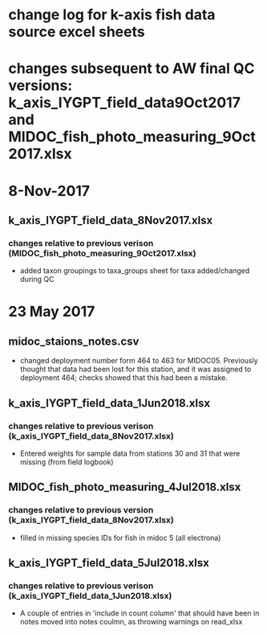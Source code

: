 # change log for k-axis fish data source excel sheets
# changes subsequent to AW final QC versions: k_axis_IYGPT_field_data9Oct2017 and MIDOC_fish_photo_measuring_9Oct2017.xlsx
# 8-Nov-2017

## k_axis_IYGPT_field_data_8Nov2017.xlsx
### changes relative to previous verison (MIDOC_fish_photo_measuring_9Oct2017.xlsx)
- added taxon groupings to taxa_groups sheet for taxa added/changed during QC

# 23 May 2017
## midoc_staions_notes.csv
- changed deployment number form 464 to 463 for MIDOC05. Previously thought that data had been lost for this station, and it was assigned to deployment 464; checks showed that this had been a mistake.

## k_axis_IYGPT_field_data_1Jun2018.xlsx
### changes relative to previous verison (k_axis_IYGPT_field_data_8Nov2017.xlsx)
- Entered weights for sample data from stations 30 and 31 that were missing (from field logbook)

## MIDOC_fish_photo_measuring_4Jul2018.xlsx
### changes relative to previous version (k_axis_IYGPT_field_data_8Nov2017.xlsx)
- filled in missing species IDs for fish in midoc 5 (all electrona)

## k_axis_IYGPT_field_data_5Jul2018.xlsx
### changes relative to previous verison (k_axis_IYGPT_field_data_1Jun2018.xlsx)
- A couple of entries in 'include in count column' that should have been in notes moved into notes coulmn, as throwing warnings on read_xlsx